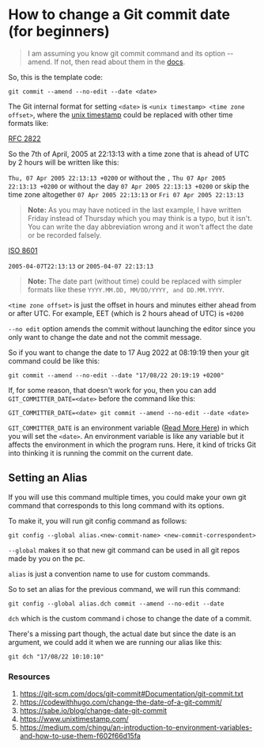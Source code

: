 # How to change a Git commit date (for beginners)

> I am assuming you know git commit command and its option --amend. If not, then read about them in the [docs](https://git-scm.com/docs/git-commit#Documentation/git-commit.txt---fixupamendrewordltcommitgt).

So, this is the template code:

```
git commit --amend --no-edit --date <date>
```

The Git internal format for setting `<date>` is `<unix timestamp> <time zone offset>`, where the [unix timestamp](https://www.unixtimestamp.com/) could be replaced with other time formats like:

[RFC 2822](https://git-scm.com/docs/git-commit/2.24.0#Documentation/git-commit.txt-ISO8601)

So the 7th of April, 2005 at 22:13:13 with a time zone that is ahead of UTC by 2 hours will be written like this:

`Thu, 07 Apr 2005 22:13:13 +0200` or without the `,`
`Thu 07 Apr 2005 22:13:13 +0200` or without the day
`07 Apr 2005 22:13:13 +0200` or skip the time zone altogether
`07 Apr 2005 22:13:13` or
`Fri 07 Apr 2005 22:13:13` 

> **Note:** As you may have noticed in the last example, I have written Friday instead of Thursday which you may think is a typo, but it isn't. You can write the day abbreviation wrong and it won't affect the date or be recorded falsely.

[ISO 8601](https://git-scm.com/docs/git-commit/2.24.0#Documentation/git-commit.txt-ISO8601)

`2005-04-07T22:13:13` or
`2005-04-07 22:13:13`

> **Note:** The date part (without time) could be replaced with simpler formats like these `YYYY.MM.DD, MM/DD/YYYY, and DD.MM.YYYY`.

`<time zone offset>` is just the offset in hours and minutes either ahead from or after UTC. For example, EET (which is 2 hours ahead of UTC) is `+0200`

`--no edit` option amends the commit without launching the editor since you only want to change the date and not the commit message.

So if you want to change the date to 17 Aug 2022 at 08:19:19 then your git command could be like this:

```
git commit --amend --no-edit --date "17/08/22 20:19:19 +0200"
```
If, for some reason, that doesn't work for you, then you can add `GIT_COMMITTER_DATE=<date>` before the command like this:

```
GIT_COMMITTER_DATE=<date> git commit --amend --no-edit --date <date>
```

`GIT_COMMITTER_DATE` is an environment variable ([Read More Here](https://medium.com/chingu/an-introduction-to-environment-variables-and-how-to-use-them-f602f66d15fa)) in which you will set the `<date>`. An environment variable is like any variable but it affects the environment in which the program runs. Here, it kind of tricks Git into thinking it is running the commit on the current date.

## Setting an Alias

If you will use this command multiple times, you could make your own git command that corresponds to this long command with its options. 

To make it, you will run git config command as follows:

```
git config --global alias.<new-commit-name> <new-commit-correspondent>
```

`--global` makes it so that new git command can be used in all git repos made by you on the pc.

`alias` is just a convention name to use for custom commands.

So to set an alias for the previous command, we will run this command:

```
git config --global alias.dch commit --amend --no-edit --date
```
`dch` which is the custom command i chose to change the date of a commit.

There's a missing part though, the actual date but since the date is an argument, we could add it when we are running our alias like this:
```
git dch "17/08/22 10:10:10"
```


### Resources
1. https://git-scm.com/docs/git-commit#Documentation/git-commit.txt
2. https://codewithhugo.com/change-the-date-of-a-git-commit/
3. https://sabe.io/blog/change-date-git-commit
4. https://www.unixtimestamp.com/
5. https://medium.com/chingu/an-introduction-to-environment-variables-and-how-to-use-them-f602f66d15fa